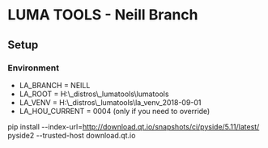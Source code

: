 # LUMA TOOLS - Neill Branch


## Setup
### Environment
  * LA_BRANCH = NEILL  
  * LA_ROOT   = H:\\_distros\\_lumatools\\lumatools  
  * LA_VENV   = H:\\_distros\\_lumatools\\la_venv_2018-09-01  
  * LA_HOU_CURRENT = 0004 (only if you need to override)
 
 
 pip install --index-url=http://download.qt.io/snapshots/ci/pyside/5.11/latest/ pyside2 --trusted-host download.qt.io